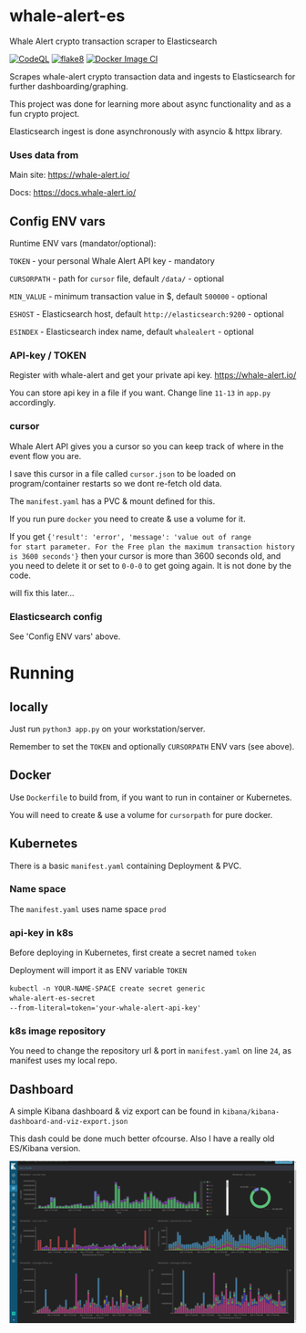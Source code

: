 # whale-alert-es
Whale Alert crypto transaction scraper to Elasticsearch

[![CodeQL](https://github.com/apider/whale-alert-es/actions/workflows/codeql-analysis.yml/badge.svg?branch=master)](https://github.com/apider/whale-alert-es/actions/workflows/codeql-analysis.yml)
[![flake8](https://github.com/apider/whale-alert-es/actions/workflows/flake8-lint.yml/badge.svg?branch=master)](https://github.com/apider/whale-alert-es/actions/workflows/flake8-lint.yml)
[![Docker Image CI](https://github.com/apider/whale-alert-es/actions/workflows/docker-image.yml/badge.svg?branch=master)](https://github.com/apider/whale-alert-es/actions/workflows/docker-image.yml)

Scrapes whale-alert crypto transaction data and ingests to Elasticsearch for further dashboarding/graphing.

This project was done for learning more about async functionality and as a fun crypto project.

Elasticsearch ingest is done asynchronously with asyncio & httpx library.
### Uses data from
Main site: 
https://whale-alert.io/

Docs: 
https://docs.whale-alert.io/

## Config ENV vars
Runtime ENV vars (mandator/optional):

<code>TOKEN</code> - your personal Whale Alert API key - mandatory

<code>CURSORPATH</code> - path for <code>cursor</code> file, default <code>/data/</code> - optional

<code>MIN_VALUE</code> - minimum transaction value in $, default <code>500000</code> - optional

<code>ESHOST</code> - Elasticsearch host, default <code>http://elasticsearch:9200</code> - optional

<code>ESINDEX</code> - Elasticsearch index name, default <code>whalealert</code> - optional

### API-key / TOKEN
Register with whale-alert and get your private api key. https://whale-alert.io/

You can store api key in a file if you want. 
Change line <code>11-13</code> in <code>app.py</code> accordingly.

### cursor
Whale Alert API gives you a cursor so you can keep track of where in the event flow you are.

I save this cursor in a file called <code>cursor.json</code> to be loaded on program/container restarts so we dont re-fetch old data.

The <code>manifest.yaml</code> has a PVC & mount defined for this.

If you run pure <code>docker</code> you need to create & use a volume for it.

If you get <code>{'result': 'error', 'message': 'value out of range for start parameter. For the Free plan the maximum transaction history is 3600 seconds'}</code> then your cursor is more than 3600 seconds old, and you need to delete it or set to <code>0-0-0</code> to get going again. It is not done by the code. 

will fix this later...

### Elasticsearch config
See 'Config ENV vars' above.

# Running
## locally
Just run <code>python3 app.py</code> on your workstation/server.

Remember to set the <code>TOKEN</code> and optionally <code>CURSORPATH</code> ENV vars (see above).
## Docker
Use <code>Dockerfile</code> to build from, if you want to run in container or Kubernetes.

You will need to create & use a volume for <code>cursorpath</code> for pure docker.

## Kubernetes
There is a basic <code>manifest.yaml</code> containing Deployment & PVC.
### Name space
The <code>manifest.yaml</code> uses name space <code>prod</code>
### api-key in k8s
Before deploying in Kubernetes, first create a secret named <code>token</code>

Deployment will import it as ENV variable <code>TOKEN</code>

<code>kubectl -n YOUR-NAME-SPACE create secret generic whale-alert-es-secret --from-literal=token='your-whale-alert-api-key'</code>

### k8s image repository
You need to change the repository url & port in <code>manifest.yaml</code> on line <code>24</code>, as manifest uses my local repo.

## Dashboard
A simple Kibana dashboard & viz export can be found in <code>kibana/kibana-dashboard-and-viz-export.json</code>

This dash could be done much better ofcourse. Also I have a really old ES/Kibana version.

![alt text](https://github.com/apider/whale-alert-es/blob/master/kibana/dashboard.png?raw=true)
